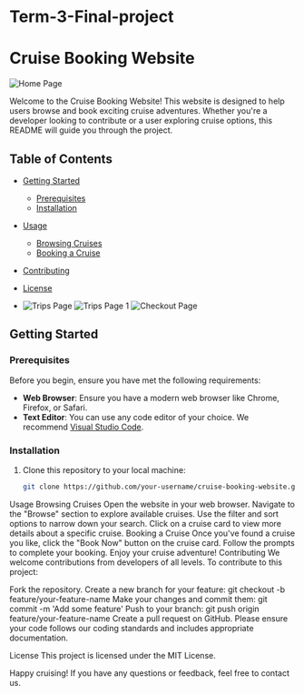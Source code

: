# Term-3-Final-project
# Cruise Booking Website

![Home Page](https://github.com/Pierre221352/Term-3-Final-project/assets/125281158/5a971a20-c192-460a-8afa-d1681287458e)


Welcome to the Cruise Booking Website! This website is designed to help users browse and book exciting cruise adventures. Whether you're a developer looking to contribute or a user exploring cruise options, this README will guide you through the project.

## Table of Contents
- [Getting Started](#getting-started)
  - [Prerequisites](#prerequisites)
  - [Installation](#installation)
- [Usage](#usage)
  - [Browsing Cruises](#browsing-cruises)
  - [Booking a Cruise](#booking-a-cruise)
- [Contributing](#contributing)
- [License](#license)

- ![Trips Page ](https://github.com/Pierre221352/Term-3-Final-project/assets/125281158/7657eaa3-18db-4dbd-8d07-ef53e64f4796)
![Trips Page 1](https://github.com/Pierre221352/Term-3-Final-project/assets/125281158/759ad1a7-8d6c-4d0d-bbd2-5f7aba793e5a)
![Checkout Page](https://github.com/Pierre221352/Term-3-Final-project/assets/125281158/4e5a2653-6b68-427b-a0dd-307dac68d338)


## Getting Started

### Prerequisites
Before you begin, ensure you have met the following requirements:
- **Web Browser**: Ensure you have a modern web browser like Chrome, Firefox, or Safari.
- **Text Editor**: You can use any code editor of your choice. We recommend [Visual Studio Code](https://code.visualstudio.com/).

### Installation
1. Clone this repository to your local machine:

   ```sh
   git clone https://github.com/your-username/cruise-booking-website.git
Usage
Browsing Cruises
Open the website in your web browser.
Navigate to the "Browse" section to explore available cruises.
Use the filter and sort options to narrow down your search.
Click on a cruise card to view more details about a specific cruise.
Booking a Cruise
Once you've found a cruise you like, click the "Book Now" button on the cruise card.
Follow the prompts to complete your booking.
Enjoy your cruise adventure!
Contributing
We welcome contributions from developers of all levels. To contribute to this project:

Fork the repository.
Create a new branch for your feature: git checkout -b feature/your-feature-name
Make your changes and commit them: git commit -m 'Add some feature'
Push to your branch: git push origin feature/your-feature-name
Create a pull request on GitHub.
Please ensure your code follows our coding standards and includes appropriate documentation.

License
This project is licensed under the MIT License.

Happy cruising! If you have any questions or feedback, feel free to contact us.





